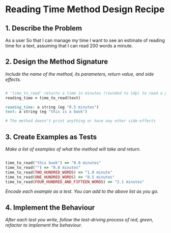 # Reading Time Method Design Recipe

## 1. Describe the Problem

As a user
So that I can manage my time
I want to see an estimate of reading time for a text, assuming that I can read 200 words a minute.

## 2. Design the Method Signature

_Include the name of the method, its parameters, return value, and side effects._

```ruby

# 'time_to_read' returns a time in minutes (rounded to 1dp) to read a given text assuming a reading rate of 200 words per minute
reading_time = time_to_read(text)

reading_time: a string (eg "0.5 minutes")
text: a string (eg "this is a book")

# The method doesn't print anything or have any other side-effects

```




## 3. Create Examples as Tests

_Make a list of examples of what the method will take and return._

```ruby

time_to_read("this book") => "0.0 minutes"
time_to_read("") => "0.0 minutes"
time_to_read(TWO_HUNDRED_WORDS) => "1.0 minute"
time_to_read(ONE_HUNDRED_WORDS) => "0.5 minutes"
time_to_read(FOUR_HUNDRED_AND_FIFTEEN_WORDS) => "2.1 minutes"


```

_Encode each example as a test. You can add to the above list as you go._

## 4. Implement the Behaviour

_After each test you write, follow the test-driving process of red, green, refactor to implement the behaviour._

